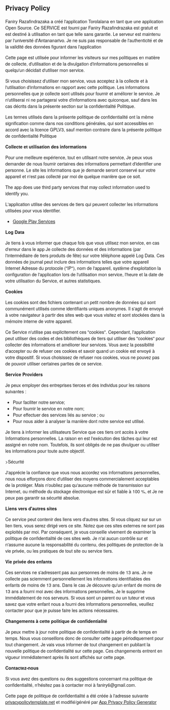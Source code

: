 <html>
    <head>
      <meta charset='utf-8'>
      <meta name='viewport' content='width=device-width'>
      <title>Privacy Policy</title>
      <style> body { font-family: 'Helvetica Neue', Helvetica, Arial, sans-serif; padding:1em; } </style>
    </head>
    <body>
    <h2>Privacy Policy</h2> <p>
                    Faniry Razafindrazaka a créé l'application Torolalana en tant que
                    une application Open Source. Ce SERVICE est fourni par
                    Faniry Razafindrazaka est gratuit et est destiné à
                    utilisation en tant que telle sans garantie.
                    Le serveur est maintenu par l'université d'Antananarivo. Je ne suis pas responsable de l'authenticité et de la validité des données figurant dans l'application
                  </p> <p>
                    Cette page est utilisée pour informer les visiteurs sur
                    mes politiques en matière de collecte, d'utilisation et de
                    la divulgation d'informations personnelles si quelqu'un décidait d'utiliser
                    mon service.
                  </p> <p>
                    Si vous choisissez d'utiliser mon service, vous acceptez
                    à la collecte et à l'utilisation d'informations en rapport avec cette
                    politique. Les informations personnelles que je collecte sont
                    utilisés pour fournir et améliorer le service.
                    Je n'utiliserai ni ne partagerai votre
                    d'informations avec quiconque, sauf dans les cas décrits dans la présente section sur la confidentialité
                    Politique.
                  </p> <p>
                    Les termes utilisés dans la présente politique de confidentialité ont la même signification
                    comme dans nos conditions générales, qui sont accessibles en accord avec la licence GPLV3, sauf mention contraire dans la présente politique de confidentialité
                    Politique
                  </p> <p><strong>Collecte et utilisation des informations</strong></p> <p>
                    Pour une meilleure expérience, tout en utilisant notre service,
                    Je peux vous demander de nous fournir certaines
                    des informations permettant d'identifier une personne. Le site
                    les informations que je demande seront
                    conservé sur votre appareil et n'est pas collecté par moi de quelque manière que ce soit.
                  </p> <p>
                    The app does use third party services that may collect
                    information used to identify you.
                  </p> <div><p>
                      L'application utilise des services de tiers qui peuvent collecter
                    les informations utilisées pour vous identifier.
                    </p> <ul><li><a href="https://www.google.com/policies/privacy/" target="_blank">Google Play Services</a></li><!----><!----><!----><!----><!----><!----><!----><!----><!----><!----></ul></div> <p><strong>Log Data</strong></p> <p>
                    Je tiens à vous informer que chaque fois que
                    vous utilisez mon service, en cas d'erreur dans le
                    app Je collecte des données et des informations (par l'intermédiaire de tiers
                    produits de fête) sur votre téléphone appelé Log Data. Ces données de journal
                    peut inclure des informations telles que votre appareil Internet
                    Adresse du protocole ("IP"), nom de l'appareil, système d'exploitation
                    la configuration de l'application lors de l'utilisation
                    mon service, l'heure et la date de votre utilisation du
                    Service, et autres statistiques.
                  </p> <p><strong>Cookies</strong></p> <p>
                    Les cookies sont des fichiers contenant un petit nombre de données qui sont
                    communément utilisés comme identifiants uniques anonymes. Il s'agit de
                    envoyé à votre navigateur à partir des sites web que vous visitez et
                    sont stockées dans la mémoire interne de votre appareil.
                  </p> <p>
                    Ce Service n'utilise pas explicitement ces "cookies".
                    Cependant, l'application peut utiliser des codes et des bibliothèques de tiers qui
                    utiliser des "cookies" pour collecter des informations et améliorer leur
                    services. Vous avez la possibilité d'accepter ou de refuser
                    ces cookies et savoir quand un cookie est envoyé à votre
                    dispositif. Si vous choisissez de refuser nos cookies, vous ne pouvez pas
                    de pouvoir utiliser certaines parties de ce service.
                  </p> <p><strong>Service Providers</strong></p> <p>
                    Je peux employer des entreprises tierces
                    et des individus pour les raisons suivantes :
                  </p> <ul><li>Pour faciliter notre service;</li> <li>Pour fournir le service en notre nom;</li> <li>Pour effectuer des services liés au service ; ou</li> <li>Pour nous aider à analyser la manière dont notre service est utilisé.</li></ul> <p>
                    Je tiens à informer les utilisateurs
                    Service que ces tiers ont accès à votre
                    Informations personnelles. La raison en est l'exécution des tâches
                    qui leur est assigné en notre nom. Toutefois, ils sont obligés
                    de ne pas divulguer ou utiliser les informations pour toute autre
                    objectif.
                  </p> <p>><forte>Sécurité</forte></p> <p>
                    J'apprécie la confiance que vous nous accordez
                    vos informations personnelles, nous nous efforçons donc d'utiliser
                    des moyens commercialement acceptables de la protéger. Mais n'oubliez pas
                    qu'aucune méthode de transmission sur Internet, ou méthode
                    du stockage électronique est sûr et fiable à 100 %, et
                    Je ne peux pas garantir sa sécurité absolue.
                  </p> <p><strong>Liens vers d'autres sites</strong></p> <p>
                    Ce service peut contenir des liens vers d'autres sites. Si vous cliquez sur
                    sur un lien tiers, vous serez dirigé vers ce site.
                    Notez que ces sites externes ne sont pas exploités par
                    moi. Par conséquent, je vous conseille vivement de
                    examiner la politique de confidentialité de ces sites web.
                    Je n'ai aucun contrôle sur et n'assume aucune
                    la responsabilité du contenu, des politiques de protection de la vie privée, ou
                    les pratiques de tout site ou service tiers.
                  </p> <p><strong>Vie privée des enfants</strong></p> <p>
                    Ces services ne s'adressent pas aux personnes de moins de 13 ans.
                    Je ne collecte pas sciemment personnellement
                    les informations identifiables des enfants de moins de 13 ans. Dans le cas
                    Je découvre qu'un enfant de moins de 13 ans a fourni
                    moi avec des informations personnelles,
                    Je le supprime immédiatement de nos serveurs. Si vous
                    sont un parent ou un tuteur et vous savez que votre enfant
                    nous a fourni des informations personnelles, veuillez contacter
                    pour que je puisse faire
                    les actions nécessaires.
                  </p> <p><strong>Changements à cette politique de confidentialité</strong></p> <p>
                    Je peux mettre à jour notre politique de confidentialité à partir de
                    de temps en temps. Nous vous conseillons donc de consulter cette page
                    périodiquement pour tout changement. Je vais
                    vous informer de tout changement en publiant la nouvelle politique de confidentialité
                    sur cette page. Ces changements entrent en vigueur immédiatement après
                    ils sont affichés sur cette page.
                  </p> <p><strong>Contactez-nous</strong></p> <p>
                    Si vous avez des questions ou des suggestions concernant
                    ma politique de confidentialité, n'hésitez pas à contacter
                    moi à faniry6@gmail.com.
                  </p> <p>
                    Cette page de politique de confidentialité a été créée à l'adresse suivante
                    <a href="https://privacypolicytemplate.net" target="_blank">privacypolicytemplate.net</a>
                    et modifié/généré par
                    <a href="https://app-privacy-policy-generator.firebaseapp.com/" target="_blank">App Privacy Policy Generator</a></p>
    </body>
    </html>
